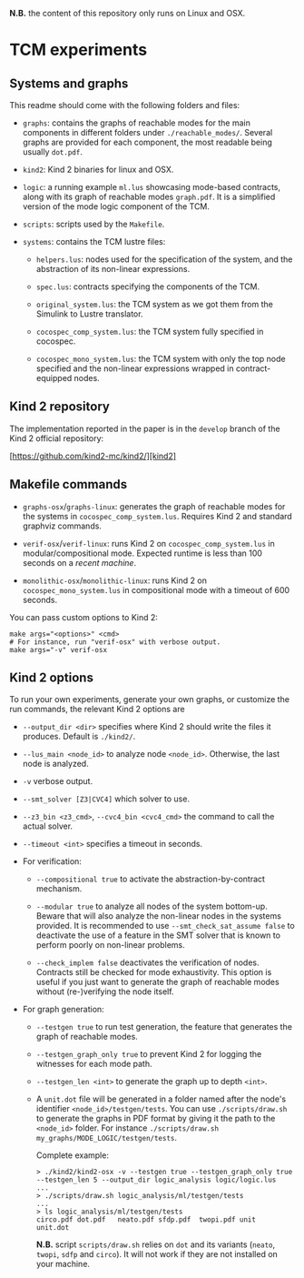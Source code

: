 **N.B.** the content of this repository only runs on Linux and OSX.

# TCM experiments


## Systems and graphs

This readme should come with the following folders and files:

* `graphs`: contains the graphs of reachable modes for the main components in
  different folders under `./reachable_modes/`. Several graphs are provided for
  each component, the most readable being usually `dot.pdf`.

* `kind2`: Kind 2 binaries for linux and OSX.

* `logic`: a running example `ml.lus` showcasing mode-based contracts, along
  with its graph of reachable modes `graph.pdf`.
  It is a simplified version of the mode logic component of the TCM.

* `scripts`: scripts used by the `Makefile`.

* `systems`: contains the TCM lustre files:

  * `helpers.lus`: nodes used for the specification of the system, and the
    abstraction of its non-linear expressions.

  * `spec.lus`: contracts specifying the components of the TCM.

  * `original_system.lus`: the TCM system as we got them from the Simulink to
    Lustre translator.

  * `cocospec_comp_system.lus`: the TCM system fully specified in cocospec.

  * `cocospec_mono_system.lus`: the TCM system with only the top node specified
    and the non-linear expressions wrapped in contract-equipped nodes.



## Kind 2 repository

The implementation reported in the paper is in the `develop` branch of the Kind
2 official repository:

[https://github.com/kind2-mc/kind2/][kind2]


## Makefile commands

* `graphs-osx`/`graphs-linux`: generates the graph of reachable modes for the
  systems in `cocospec_comp_system.lus`. Requires Kind 2 and standard graphviz
  commands.

* `verif-osx`/`verif-linux`: runs Kind 2 on `cocospec_comp_system.lus` in
  modular/compositional mode. Expected runtime is less than 100 seconds on a
  *recent machine*.

* `monolithic-osx`/`monolithic-linux`: runs Kind 2 on
  `cocospec_mono_system.lus` in compositional mode with a timeout of 600
  seconds.

You can pass custom options to Kind 2:

```
make args="<options>" <cmd>
# For instance, run "verif-osx" with verbose output.
make args="-v" verif-osx
```


## Kind 2 options

To run your own experiments, generate your own graphs, or customize the run
commands, the relevant Kind 2 options are

* `--output_dir <dir>` specifies where Kind 2 should write the files it
  produces. Default is `./kind2/`.

* `--lus_main <node_id>` to analyze node `<node_id>`. Otherwise, the last
  node is analyzed.

* `-v` verbose output.

* `--smt_solver [Z3|CVC4]` which solver to use.

* `--z3_bin <z3_cmd>`, `--cvc4_bin <cvc4_cmd>` the command to call the actual
  solver.

* `--timeout <int>` specifies a timeout in seconds.

* For verification:

  * `--compositional true` to activate the abstraction-by-contract mechanism.

  * `--modular true` to analyze all nodes of the system bottom-up.
    Beware that will also analyze the non-linear nodes in the systems provided.
    It is recommended to use `--smt_check_sat_assume false` to deactivate the
    use of a feature in the SMT solver that is known to perform poorly on
    non-linear problems.

  * `--check_implem false` deactivates the verification of nodes. Contracts
    still be checked for mode exhaustivity. This option is useful if you just
    want to generate the graph of reachable modes without (re-)verifying the
    node itself.

* For graph generation:

  * `--testgen true` to run test generation, the feature that generates the
    graph of reachable modes.

  * `--testgen_graph_only true` to prevent Kind 2 for logging the witnesses for
    each mode path.

  * `--testgen_len <int>` to generate the graph up to depth `<int>`.

  * A `unit.dot` file will be generated in a folder named after the node's
    identifier `<node_id>/testgen/tests`. You can use `./scripts/draw.sh` to
    generate the graphs in PDF format by giving it the path to the `<node_id>`
    folder. For instance
    `./scripts/draw.sh my_graphs/MODE_LOGIC/testgen/tests`.

    Complete example:
    ```
    > ./kind2/kind2-osx -v --testgen true --testgen_graph_only true --testgen_len 5 --output_dir logic_analysis logic/logic.lus
    ...
    > ./scripts/draw.sh logic_analysis/ml/testgen/tests
    ...
    > ls logic_analysis/ml/testgen/tests
    circo.pdf dot.pdf   neato.pdf sfdp.pdf  twopi.pdf unit    unit.dot
    ```

    **N.B.** script `scripts/draw.sh` relies on `dot` and its variants 
    (`neato`, `twopi`, `sdfp` and `circo`). It will not work if they are not
    installed on your machine.



[kind2]: https://github.com/kind2-mc/kind2/ (Kind 2 branch)

